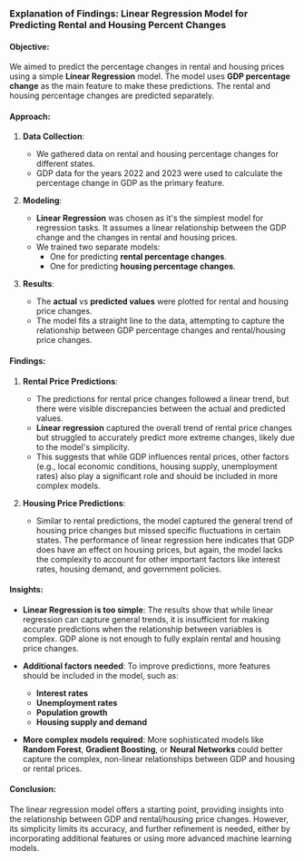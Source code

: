 ### Explanation of Findings: Linear Regression Model for Predicting Rental and Housing Percent Changes

#### Objective:
We aimed to predict the percentage changes in rental and housing prices using a simple **Linear Regression** model. The model uses **GDP percentage change** as the main feature to make these predictions. The rental and housing percentage changes are predicted separately.

#### Approach:
1. **Data Collection**:
   - We gathered data on rental and housing percentage changes for different states.
   - GDP data for the years 2022 and 2023 were used to calculate the percentage change in GDP as the primary feature.

2. **Modeling**:
   - **Linear Regression** was chosen as it's the simplest model for regression tasks. It assumes a linear relationship between the GDP change and the changes in rental and housing prices.
   - We trained two separate models:
     - One for predicting **rental percentage changes**.
     - One for predicting **housing percentage changes**.

3. **Results**:
   - The **actual** vs **predicted values** were plotted for rental and housing price changes.
   - The model fits a straight line to the data, attempting to capture the relationship between GDP percentage changes and rental/housing price changes.

#### Findings:

1. **Rental Price Predictions**:
   - The predictions for rental price changes followed a linear trend, but there were visible discrepancies between the actual and predicted values.
   - **Linear regression** captured the overall trend of rental price changes but struggled to accurately predict more extreme changes, likely due to the model's simplicity.
   - This suggests that while GDP influences rental prices, other factors (e.g., local economic conditions, housing supply, unemployment rates) also play a significant role and should be included in more complex models.

2. **Housing Price Predictions**:
   - Similar to rental predictions, the model captured the general trend of housing price changes but missed specific fluctuations in certain states.
   The performance of linear regression here indicates that GDP does have an effect on housing prices, but again, the model lacks the complexity to account for other important factors like interest rates, housing demand, and government policies.

#### Insights:
- **Linear Regression is too simple**: The results show that while linear regression can capture general trends, it is insufficient for making accurate predictions when the relationship between variables is complex. GDP alone is not enough to fully explain rental and housing price changes.
  
- **Additional factors needed**: To improve predictions, more features should be included in the model, such as:
  - **Interest rates**
  - **Unemployment rates**
  - **Population growth**
  - **Housing supply and demand**
  
- **More complex models required**: More sophisticated models like **Random Forest**, **Gradient Boosting**, or **Neural Networks** could better capture the complex, non-linear relationships between GDP and housing or rental prices.

#### Conclusion:
The linear regression model offers a starting point, providing insights into the relationship between GDP and rental/housing price changes. However, its simplicity limits its accuracy, and further refinement is needed, either by incorporating additional features or using more advanced machine learning models.
